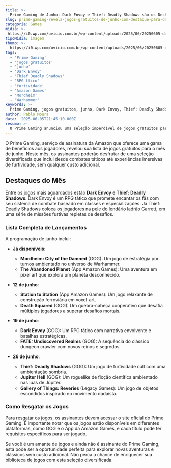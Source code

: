 ```yaml
---
title: >-
  Prime Gaming de Junho: Dark Envoy e Thief: Deadly Shadows são os Destaques dos Jogos Gratuitos
slug: prime-gaming-revela-jogos-gratuitos-de-junho-com-destaque-para-dark-envoy-e-thief-deadly-shadows
categoria: Games
midia: >-
 https://i0.wp.com/ovicio.com.br/wp-content/uploads/2025/06/20250605-dark-envoy.webp
tipoMidia: imagem
thumb: >-
  https://i0.wp.com/ovicio.com.br/wp-content/uploads/2025/06/20250605-dark-envoy.webp
tags:
  - 'Prime Gaming'
  - 'jogos gratuitos'
  - 'junho'
  - 'Dark Envoy'
  - 'Thief Deadly Shadows'
  - 'RPG ttico'
  - 'furtividade'
  - 'Amazon Games'
  - 'Mordheim'
  - 'Warhammer'
keywords: >-
  Prime Gaming, jogos gratuitos, junho, Dark Envoy, Thief: Deadly Shadows, RPG tático, furtividade, Amazon Games, Mordheim, Warhammer
author: Pablo Moura
data: '2025-06-05T21:45:10.000Z'
resumo: >-
  O Prime Gaming anunciou uma seleção imperdível de jogos gratuitos para junho, com destaque para os aclamados Dark Envoy e Thief: Deadly Shadows. Os assinantes terão a oportunidade de explorar uma variedade de gêneros e estilos de jogo sem custo adicional.
---
```


O Prime Gaming, serviço de assinatura da Amazon que oferece uma gama de benefícios aos jogadores, revelou sua lista de jogos gratuitos para o mês de junho. Neste mês, os assinantes poderão desfrutar de uma seleção diversificada que inclui desde combates táticos até experiências imersivas de furtividade, sem qualquer custo adicional.

## Destaques do Mês

Entre os jogos mais aguardados estão **Dark Envoy** e **Thief: Deadly Shadows**. Dark Envoy é um RPG tático que promete encantar os fãs com seu sistema de combate baseado em classes e especializações. Já Thief: Deadly Shadows coloca os jogadores na pele do lendário ladrão Garrett, em uma série de missões furtivas repletas de desafios.

### Lista Completa de Lançamentos

A programação de junho inclui:

* **Já disponíveis**:
  * **Mordheim: City of the Damned** (GOG): Um jogo de estratégia por turnos ambientado no universo de Warhammer.
  * **The Abandoned Planet** (App Amazon Games): Uma aventura em pixel art que explora um planeta desconhecido.

* **12 de junho**:
  * **Station to Station** (App Amazon Games): Um jogo relaxante de construção ferroviária em voxel-art.
  * **Death Squared** (GOG): Um quebra-cabeça cooperativo que desafia múltiplos jogadores a superar desafios mortais.

* **19 de junho**:
  * **Dark Envoy** (GOG): Um RPG tático com narrativa envolvente e batalhas estratégicas.
  * **FATE: Undiscovered Realms** (GOG): A sequência do clássico dungeon crawler com novos reinos e segredos.

* **26 de junho**:
  * **Thief: Deadly Shadows** (GOG): Um jogo de furtividade cult com uma ambientação sombria.
  * **Jupiter Hell** (GOG): Um roguelike de ficção científica ambientado nas luas de Júpiter.
  * **Gallery of Things: Reveries** (Legacy Games): Um jogo de objetos escondidos inspirado no movimento dadaísta.

### Como Resgatar os Jogos

Para resgatar os jogos, os assinantes devem acessar o site oficial do Prime Gaming. É importante notar que os jogos estão disponíveis em diferentes plataformas, como GOG e o App da Amazon Games, e cada título pode ter requisitos específicos para ser jogado.

Se você é um amante de jogos e ainda não é assinante do Prime Gaming, esta pode ser a oportunidade perfeita para explorar novas aventuras e clássicos sem custo adicional. Não perca a chance de enriquecer sua biblioteca de jogos com esta seleção diversificada.